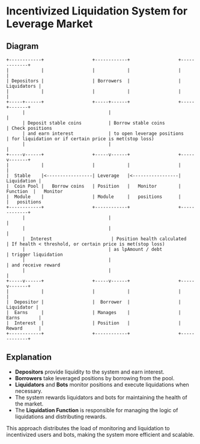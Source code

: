 
# Incentivized Liquidation System for Leverage Market

## Diagram

```plaintext
+------------+                  +------------+                  +-------------+                 
|            |                  |            |                  |             |                
| Depositors |                  | Borrowers  |                  | Liquidators |                
|            |                  |            |                  |             |                  
+-----+------+                  +-----+------+                  +-----+-------+               
      |                               |                               |                             
      | Deposit stable coins          | Borrow stable coins           | Check positions                
      | and earn interest             | to open leverage positions    | for liquidation or if certain price is met(stop loss)     
      |                               |                               |                              
+-----v------+                  +-----v------+                  +-----v-------+                   
|            |                  |            |                  |             |                 
|  Stable    |<-----------------| Leverage   |<-----------------| Liquidation |
|  Coin Pool |   Borrow coins   | Position   |   Monitor        |   Function  |   Monitor        
|  Module    |                  | Module     |   positions      |             |   positions       
+------------+                  +------------+                  +-------------+                  
      |                               |                               |                               
      |                               |                               |                                
      |  Interest                      | Position health calculated   | If health < threshold, or certain price is met(stop loss)     
      |                               | as lpAmount / debt            | trigger liquidation           
      |                               |                               | and receive reward             
      |                               |                               |                              
+-----v------+                  +-----v------+                  +-----v-------+                  
|            |                  |            |                  |             |                   
|  Depositor |                  |  Borrower  |                  |  Liquidator |                   
|  Earns     |                  | Manages    |                  | Earns       |                  
|  Interest  |                  | Position   |                  | Reward      |                  
+------------+                  +------------+                  +-------------+                   
```

## Explanation

- **Depositors** provide liquidity to the system and earn interest.
- **Borrowers** take leveraged positions by borrowing from the pool.
- **Liquidators** and **Bots** monitor positions and execute liquidations when necessary.
- The system rewards liquidators and bots for maintaining the health of the market.
- The **Liquidation Function** is responsible for managing the logic of liquidations and distributing rewards.

This approach distributes the load of monitoring and liquidation to incentivized users and bots, making the system more efficient and scalable.
